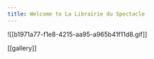```yaml
---
title: Welcome to La Librairie du Spectacle
---
```


![[b1971a77-f1e8-4215-aa95-a965b41f11d8.gif]]

[[gallery]]
